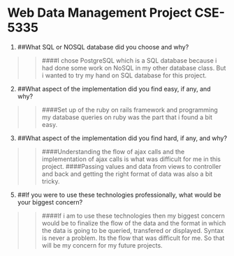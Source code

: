 # Web Data Management Project CSE-5335

1. ##What SQL or NOSQL database did you choose and why? 
>>####I chose PostgreSQL which is a SQL database because i had done some work on NoSQL in my other database class. But i wanted to try my hand on SQL database for this project.  

2. ##What aspect of the implementation did you find easy, if any, and why?
>>####Set up of the ruby on rails framework and programming my database queries on ruby was the part that i found a bit easy. 

3. ##What aspect of the implementation did you find hard, if any, and why?
>>####Understanding the flow of ajax calls and the implementation of ajax calls is what was difficult for me in this project. 
>>####Passing values and data from views to controller and back and getting the right format of data was also a bit tricky.  


5. ##If you were to use these technologies professionally, what would be your biggest concern?
>>####If i am to use these technologies then my biggest concern would be to finalize the flow of the data and the format in which the data is going to be queried, transfered or displayed. Syntax is never a problem. Its the flow that was difficult for me. So that will be my concern for my future projects. 
 
